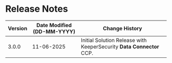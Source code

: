 # Release Notes

| **Version** | **Date Modified (DD-MM-YYYY)** | **Change History**                     |
|-------------|--------------------------------|----------------------------------------|
| 3.0.0       | 11-06-2025                     | Initial Solution Release with KeeperSecurity **Data Connector** CCP. |
